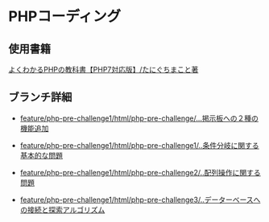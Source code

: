 # PHPコーディング

## 使用書籍
<a href="https://www.amazon.co.jp/%E3%82%88%E3%81%8F%E3%82%8F%E3%81%8B%E3%82%8BPHP%E3%81%AE%E6%95%99%E7%A7%91%E6%9B%B8-%E3%80%90PHP7%E5%AF%BE%E5%BF%9C%E7%89%88%E3%80%91-%E6%95%99%E7%A7%91%E6%9B%B8%E3%82%B7%E3%83%AA%E3%83%BC%E3%82%BA-%E3%81%9F%E3%81%AB%E3%81%90%E3%81%A1-%E3%81%BE%E3%81%93%E3%81%A8-ebook/dp/B07C3QQKTX/">よくわかるPHPの教科書【PHP7対応版】/たにぐちまこと著</a>


## ブランチ詳細

- [feature/php-pre-challenge1/html/php-pre-challenge/...掲示板への２種の機能追加](https://github.com/KakoFujimoto/quelcode-php/blob/feature/php-challenge/README.md)


- [feature/php-pre-challenge1/html/php-pre-challenge1/..条件分岐に関する基本的な問題](https://github.com/KakoFujimoto/quelcode-php/blob/feature/php-pre-challenge1/README.md)


- [feature/php-pre-challenge1/html/php-pre-challenge2/..配列操作に関する問題](https://github.com/KakoFujimoto/quelcode-php/blob/feature/php-pre-challenge2/README.md)


- [feature/php-pre-challenge1/html/php-pre-challenge3/..データーベースへの接続と探索アルゴリズム](https://github.com/KakoFujimoto/quelcode-php/blob/feature/php-pre-challenge3/README.md)
